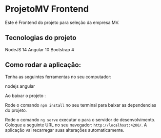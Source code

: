 # ProjetoMV Frontend

Este é Frontend do projeto para seleção da empresa MV.


## Tecnologias do projeto

NodeJS 14
Angular 10
Bootstrap 4

## Como rodar a aplicação: 

Tenha as seguintes ferramentas no seu computador:

nodejs
angular

Ao baixar o projeto :

Rode o comando `npm install` no seu terminal para baixar as dependencias do projeto.

Rode o comando `ng serve` executar o para o servidor de desenvolvimento. Coloque a seguinte URL no seu navegador: `http://localhost:4200/`. A aplicação vai recarregar suas alterações automaticamente.


